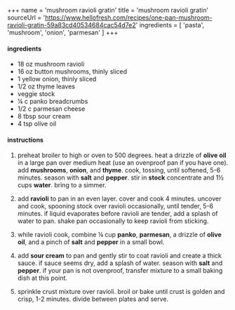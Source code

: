 +++
name = 'mushroom ravioli gratin'
title = 'mushroom ravioli gratin'
sourceUrl = 'https://www.hellofresh.com/recipes/one-pan-mushroom-ravioli-gratin-59a83cd40534684cac54d7e2'
ingredients = [
  'pasta',
  'mushroom',
  'onion',
  'parmesan'
]
+++

#### ingredients

- 18 oz mushroom ravioli
- 16 oz button mushrooms, thinly sliced
- 1 yellow onion, thinly sliced
- 1/2 oz thyme leaves
- veggie stock
- ¼ c panko breadcrumbs
- 1/2 c parmesan cheese
- 8 tbsp sour cream
- 4 tsp olive oil

#### instructions

1. preheat broiler to high or oven to 500 degrees. heat a drizzle of **olive oil** in a large pan over medium heat (use an ovenproof pan if you have one). add **mushrooms**, **onion**, and **thyme**. cook, tossing, until softened, 5-6 minutes. season with **salt** and **pepper**. stir in **stock** concentrate and 1½ cups **water**. bring to a simmer.

2. add **ravioli** to pan in an even layer. cover and cook 4 minutes. uncover and cook, spooning stock over ravioli occasionally, until tender, 5-6 minutes. if liquid evaporates before ravioli are tender, add a splash of water to pan. shake pan occasionally to keep ravioli from sticking.

3. while ravioli cook, combine ¼ cup **panko**, **parmesan**, a drizzle of **olive oil**, and a pinch of **salt** and **pepper** in a small bowl.

4. add **sour cream** to pan and gently stir to coat ravioli and create a thick sauce. if sauce seems dry, add a splash of water. season with **salt** and **pepper**. if your pan is not ovenproof, transfer mixture to a small baking dish at this point.

5. sprinkle crust mixture over ravioli. broil or bake until crust is golden and crisp, 1-2 minutes. divide between plates and serve.